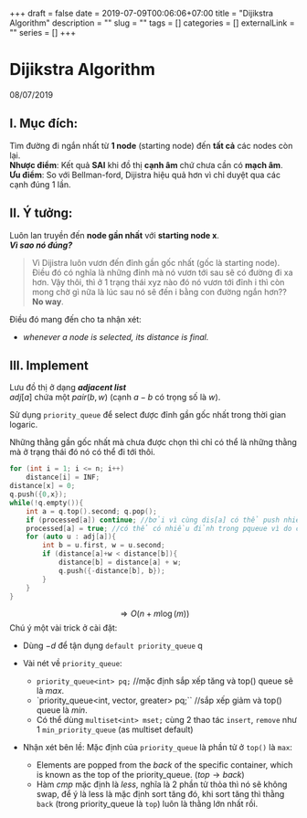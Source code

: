 +++ 
draft = false
date = 2019-07-09T00:06:06+07:00
title = "Dijikstra Algorithm"
description = ""
slug = "" 
tags = []
categories = []
externalLink = ""
series = []
+++
# Dijikstra Algorithm
08/07/2019

## I. Mục đích:
Tìm đường đi ngắn nhất từ **1 node** (starting node) đến **tất cả** các nodes còn lại.  
**Nhược điểm**: Kết quả **SAI** khi đồ thị **cạnh âm** chứ chưa cần có **mạch âm**.  
**Ưu điểm**: So với Bellman-ford, Dijistra hiệu quả hơn vì chỉ duyệt qua các cạnh đúng 1 lần.  

## II. Ý tưởng:
Luôn lan truyền đến **node gần nhất** với **starting node x**.  
***Vì sao nó đúng?***  

>Vì Dijistra luôn vươn đến đỉnh gần gốc nhất (gốc là starting node). Điều đó có nghĩa là những đỉnh mà nó vươn tới sau sẽ có đường đi xa hơn. Vậy thôi, thì ở 1 trạng thái xyz nào đó nó vươn tới đỉnh i thì còn mong chờ gì nữa là lúc sau nó sẽ đến i bằng con đường ngắn hơn?? **No way**.  

Điều đó mang đến cho ta nhận xét:  

- *whenever a node is selected, its distance is final.*

## III. Implement
Lưu đồ thị ở dạng ***adjacent list***  
$adj[a]$ chứa một $pair(b, w)$ (cạnh $a-b$ có trọng số là $w$).  

Sử dụng `priority_queue` để select được đỉnh gần gốc nhất trong thời gian logaric. 

Những thằng gần gốc nhất mà chưa được chọn thì chỉ có thể là những thằng mà ở trạng thái đó nó có thể đi tới thôi.  

```cpp
for (int i = 1; i <= n; i++)
    distance[i] = INF;
distance[x] = 0;
q.push({0,x});
while(!q.empty()){
    int a = q.top().second; q.pop();
    if (processed[a]) continue; //bởi vì cùng dis[a] có thể push nhiều lần và priority_queue thì ko thể remove nên vậy đó.
    processed[a] = true; //có thể có nhiều đỉnh trong pqueue vì do cứ nhỏ hơn là nó push vào thôi mà
    for (auto u : adj[a]){
        int b = u.first, w = u.second;
        if (distance[a]+w < distance[b]){
            distance[b] = distance[a] + w;
            q.push({-distance[b], b});
        }
    }
}
```
$$ \Rightarrow O(n + m\log(m))$$
Chú ý một vài trick ở cài đặt:  

- Dùng $-d$ để tận dụng `default priority_queue` q
- Vài nét về `priority_queue`:
    + `priority_queue<int> pq;` //mặc định sắp xếp tăng và top() queue sẽ là $max$. 
    + `priority_queue<int, vector<int>, greater<int>> pq;`` //sắp xếp giảm và top() queue là $min$.
    + Có thể dùng `multiset<int> mset;` cùng 2 thao tác `insert`, `remove` như 1 `min_priority_queue` (as multiset default)

- Nhận xét bên lề: Mặc định của `priority_queue` là phần tử ở `top()` là `max`:
    + Elements are popped from the *back* of the specific container, which is known as the top of the priority_queue. $(top \rightarrow back)$
    + Hàm $cmp$ mặc định là $less$, nghĩa là 2 phần tử thỏa thì nó sẽ không swap, để ý là less là mặc định sort tăng đó, khi sort tăng thì thằng `back` (trong priority_queue là `top`) luôn là thằng lớn nhất rồi.
